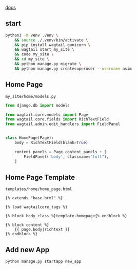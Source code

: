[docs](https://docs.wagtail.io/)

## start
```sh
python3 -m venv .venv \
    && source ./.venv/bin/activate \
    && pip install wagtail gunicorn \
    && wagtail start my_site \
    && code my_site \
    && cd my_site \
    && python manage.py migrate \
    && python manage.py createsuperuser --username asim
```


## Home Page
`my_site/home/models.py`
```py
from django.db import models

from wagtail.core.models import Page
from wagtail.core.fields import RichTextField
from wagtail.admin.edit_handlers import FieldPanel


class HomePage(Page):
    body = RichTextField(blank=True)

    content_panels = Page.content_panels + [
        FieldPanel('body', classname="full"),
    ]
```


## Home Page Template
`templates/home/home_page.html`
```jinja
{% extends "base.html" %}

{% load wagtailcore_tags %}

{% block body_class %}template-homepage{% endblock %}

{% block content %}
    {{ page.body|richtext }}
{% endblock %}
```


## Add new App
```sh
python manage.py startapp new_app
```
